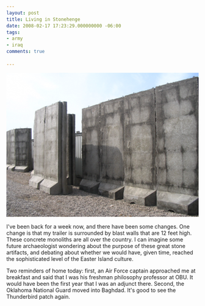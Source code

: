 ```yaml
---
layout: post
title: Living in Stonehenge
date: 2008-02-17 17:23:29.000000000 -06:00
tags:
- army
- iraq 
comments: true

---
```

![Concrete Ghetto](/assets/img_0138.jpg)

<p>I've been back for a week now, and there have been some changes. One change is that my trailer is surrounded by blast walls that are 12 feet high. These concrete monoliths are all over the country. I can imagine some future archaeologist wondering about the purpose of these great stone artifacts, and debating about whether we would have, given time, reached the sophisticated level of the Easter Island culture.</p>
<p>Two reminders of home today: first, an Air Force captain approached me at breakfast and said that I was his freshman philosophy professor at OBU. It would have been the first year that I was an adjunct there. Second, the Oklahoma National Guard moved into Baghdad. It's good to see the Thunderbird patch again.</p>
